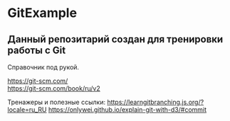 # GitExample

## Данный репозитарий создан для тренировки работы с Git
Справочник под рукой.

https://git-scm.com/  
https://git-scm.com/book/ru/v2  

Тренажеры и полезные ссылки: 
https://learngitbranching.js.org/?locale=ru_RU 
https://onlywei.github.io/explain-git-with-d3/#commit 









